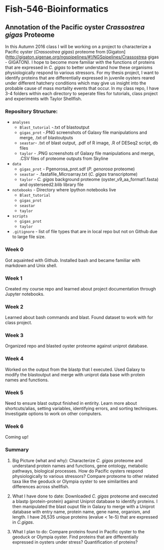 # Fish-546-Bioinformatics
## Annotation of the Pacific oyster _Crassostrea gigas_ Proteome
In this Autumn 2016 class I will be working on a project to characterize a Pacific oyster (*Crassostrea gigas*) proteome from [Gigaton](http://gigaton.sigenae.org/ngspipelines/#!/NGSpipelines/Crassostrea gigas - GIGATON). I hope to become more familiar with the functions of proteins that are expressed in *C. gigas* to better understand how these organisms physiologically respond to various stressors. For my thesis project, I want to identify proteins that are differentially expressed in juvenile oysters reared under different hatchery conditions which may give us insight into the probable cause of mass mortality events that occur. 
In my class repo, I have 3-4 folders within each directory to seperate files for tutorials, class project and experiments with Taylor Shellfish. 

### Repository Structure:
- `analyses`
  - `Blast_tutorial` -.txt of blastoutput
  - `gigas_prot` -.PNG screenshots of Galaxy file manipulations and merge, .txt of blastoutputs
  - `seastar`- .txt of blast output, .pdf of R image, .R of DESeq2 script, db files
  - `taylor` - .PNG screenshots of Galaxy file manipulations and merge, .CSV files of proteome outputs from Skyline
- `data`
  - `gigas_prot` - Pgenorosa_prot.sdf (_P. genorosa_ proteome)
  - `seastar` -  .fastafile_Microarray.txt (_C. gigas_ transcriptome)
  - `taylor` - _C. gigas_ background proteome (oyster_v9_aa_format1.fasta) and oysterseed2.blib library file
- `notebooks` - Directory where Ipython notebooks live
  - `Blast_tutorial`
  - `gigas_prot`
  - `seastar`
  - `taylor`
- `scripts`
  - `gigas_prot`
  - `taylor`
- `.gitignore` - list of file types that are in local repo but not on Github due to large file size.

### Week 0
Got aquainted with Github. Installed bash and became familiar with markdown and Unix shell.

### Week 1
Created my course repo and learned about project documentation through Jupyter notebooks.

### Week 2
Learned about bash commands and blast. Found dataset to work with for class project.

### Week 3
Organized repo and blasted oyster proteome against uniprot database.

### Week 4
Worked on the output from the blastp that I executed. Used Galaxy to modify the blastoutput and merge with uniprot data base with protein names and functions.

### Week 5
Need to ensure blast output finished in entirity. Learn more about shortcuts/alias, setting variables, identifying errors, and sorting techniques. Investigate options to work on other computers.

### Week 6
Coming up!

### Summary
1) Big Picture (what and why): Characterize _C. gigas_ proteome and understand protein names and functions, gene ontology, metabolic pathways, biological processes. How do Pacific oysters respond physiologically to various stressors? Compare proteome to other related taxa like the geoduck or Olympia oyster to see similarities and differences across shellfish.

2) What I have done to date: Downloaded _C. gigas_ proteome and executed a blastp (protein-protein) against Uniprot database to identify proteins. I then manipulated the blast ouput file in Galaxy to merge with a Uniprot database with entry name, protein name, gene name, organism, and length. I have 26,535 unique proteins (evalue < 1e-5) that are expressed in _C.gigas_.

3) What I plan to do: Compare proteins found in Pacific oyster to the geoduck or Olympia oyster. Find proteins that are differentially expressed in oysters under stress? Quantification of proteins?
